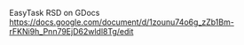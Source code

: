 EasyTask RSD on GDocs
https://docs.google.com/document/d/1zounu74o6g_zZb1Bm-rFKNi9h_Pnn79EjD62wldl8Tg/edit
